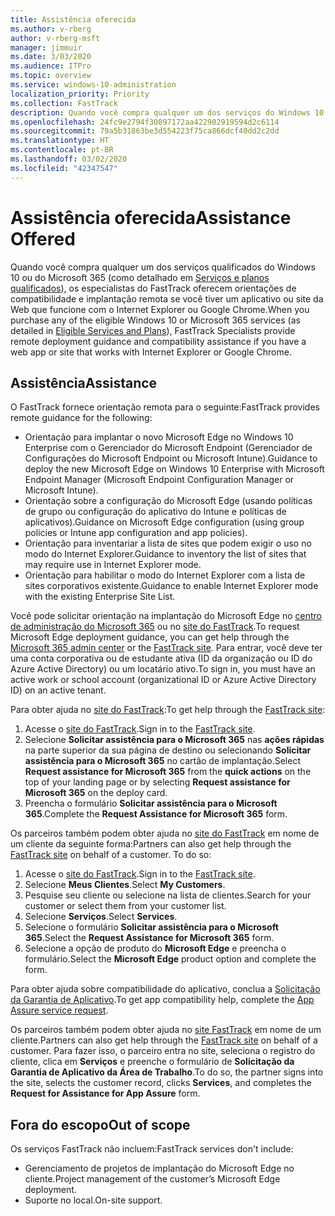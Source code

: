 ```yaml
---
title: Assistência oferecida
ms.author: v-rberg
author: v-rberg-msft
manager: jimmuir
ms.date: 3/03/2020
ms.audience: ITPro
ms.topic: overview
ms.service: windows-10-administration
localization_priority: Priority
ms.collection: FastTrack
description: Quando você compra qualquer um dos serviços do Windows 10 ou do Microsoft 365 (como detalhado em Serviços e planos qualificados), os especialistas do FastTrack oferecem orientações de compatibilidade e implantação remota se você tiver um aplicativo ou site da Web que funcione com o Internet Explorer ou Google Chrome.
ms.openlocfilehash: 24fc9e2794f30897172aa422902919594d2c6114
ms.sourcegitcommit: 79a5b31863be3d554223f75ca866dcf40dd2c2dd
ms.translationtype: HT
ms.contentlocale: pt-BR
ms.lasthandoff: 03/02/2020
ms.locfileid: "42347547"
---
```

# <a name="assistance-offered"></a><span data-ttu-id="00b61-103">Assistência oferecida</span><span class="sxs-lookup"><span data-stu-id="00b61-103">Assistance Offered</span></span>

<span data-ttu-id="00b61-104">Quando você compra qualquer um dos serviços qualificados do Windows 10 ou do Microsoft 365 (como detalhado em [Serviços e planos qualificados](M365-eligible-services-and-plans.md)), os especialistas do FastTrack oferecem orientações de compatibilidade e implantação remota se você tiver um aplicativo ou site da Web que funcione com o Internet Explorer ou Google Chrome.</span><span class="sxs-lookup"><span data-stu-id="00b61-104">When you purchase any of the eligible Windows 10 or Microsoft 365 services (as detailed in [Eligible Services and Plans](M365-eligible-services-and-plans.md)), FastTrack Specialists provide remote deployment guidance and compatibility assistance if you have a web app or site that works with Internet Explorer or Google Chrome.</span></span> 

## <a name="assistance"></a><span data-ttu-id="00b61-105">Assistência</span><span class="sxs-lookup"><span data-stu-id="00b61-105">Assistance</span></span>

<span data-ttu-id="00b61-106">O FastTrack fornece orientação remota para o seguinte:</span><span class="sxs-lookup"><span data-stu-id="00b61-106">FastTrack provides remote guidance for the following:</span></span>
- <span data-ttu-id="00b61-107">Orientação para implantar o novo Microsoft Edge no Windows 10 Enterprise com o Gerenciador do Microsoft Endpoint (Gerenciador de Configurações do Microsoft Endpoint ou Microsoft Intune).</span><span class="sxs-lookup"><span data-stu-id="00b61-107">Guidance to deploy the new Microsoft Edge on Windows 10 Enterprise with Microsoft Endpoint Manager (Microsoft Endpoint Configuration Manager or Microsoft Intune).</span></span>
- <span data-ttu-id="00b61-108">Orientação sobre a configuração do Microsoft Edge (usando políticas de grupo ou configuração do aplicativo do Intune e políticas de aplicativos).</span><span class="sxs-lookup"><span data-stu-id="00b61-108">Guidance on Microsoft Edge configuration (using group policies or Intune app configuration and app policies).</span></span>
- <span data-ttu-id="00b61-109">Orientação para inventariar a lista de sites que podem exigir o uso no modo do Internet Explorer.</span><span class="sxs-lookup"><span data-stu-id="00b61-109">Guidance to inventory the list of sites that may require use in Internet Explorer mode.</span></span>
- <span data-ttu-id="00b61-110">Orientação para habilitar o modo do Internet Explorer com a lista de sites corporativos existente.</span><span class="sxs-lookup"><span data-stu-id="00b61-110">Guidance to enable Internet Explorer mode with the existing Enterprise Site List.</span></span>

<span data-ttu-id="00b61-111">Você pode solicitar orientação na implantação do Microsoft Edge no [centro de administração do Microsoft 365](https://go.microsoft.com/fwlink/?linkid=2032704) ou no [site do FastTrack](https://go.microsoft.com/fwlink/?linkid=780698).</span><span class="sxs-lookup"><span data-stu-id="00b61-111">To request Microsoft Edge deployment guidance, you can get help through the [Microsoft 365 admin center](https://go.microsoft.com/fwlink/?linkid=2032704) or the [FastTrack site](https://go.microsoft.com/fwlink/?linkid=780698).</span></span> <span data-ttu-id="00b61-112">Para entrar, você deve ter uma conta corporativa ou de estudante ativa (ID da organização ou ID do Azure Active Directory) ou um locatário ativo.</span><span class="sxs-lookup"><span data-stu-id="00b61-112">To sign in, you must have an active work or school account (organizational ID or Azure Active Directory ID) on an active tenant.</span></span> 

<span data-ttu-id="00b61-113">Para obter ajuda no [site do FastTrack](https://go.microsoft.com/fwlink/?linkid=780698):</span><span class="sxs-lookup"><span data-stu-id="00b61-113">To get help through the [FastTrack site](https://go.microsoft.com/fwlink/?linkid=780698):</span></span> 
1.  <span data-ttu-id="00b61-114">Acesse o [site do FastTrack](https://go.microsoft.com/fwlink/?linkid=780698).</span><span class="sxs-lookup"><span data-stu-id="00b61-114">Sign in to the [FastTrack site](https://go.microsoft.com/fwlink/?linkid=780698).</span></span> 
2.  <span data-ttu-id="00b61-115">Selecione **Solicitar assistência para o Microsoft 365** nas **ações rápidas** na parte superior da sua página de destino ou selecionando **Solicitar assistência para o Microsoft 365** no cartão de implantação.</span><span class="sxs-lookup"><span data-stu-id="00b61-115">Select **Request assistance for Microsoft 365** from the **quick actions** on the top of your landing page or by selecting **Request assistance for Microsoft 365** on the deploy card.</span></span>
3.  <span data-ttu-id="00b61-116">Preencha o formulário **Solicitar assistência para o Microsoft 365**.</span><span class="sxs-lookup"><span data-stu-id="00b61-116">Complete the **Request Assistance for Microsoft 365** form.</span></span>
  
<span data-ttu-id="00b61-p102">Os parceiros também podem obter ajuda no [site do FastTrack](https://go.microsoft.com/fwlink/?linkid=780698) em nome de um cliente da seguinte forma:</span><span class="sxs-lookup"><span data-stu-id="00b61-p102">Partners can also get help through the [FastTrack site](https://go.microsoft.com/fwlink/?linkid=780698) on behalf of a customer. To do so:</span></span>
1.  <span data-ttu-id="00b61-119">Acesse o [site do FastTrack](https://go.microsoft.com/fwlink/?linkid=780698).</span><span class="sxs-lookup"><span data-stu-id="00b61-119">Sign in to the [FastTrack site](https://go.microsoft.com/fwlink/?linkid=780698).</span></span> 
2.  <span data-ttu-id="00b61-120">Selecione **Meus Clientes**.</span><span class="sxs-lookup"><span data-stu-id="00b61-120">Select **My Customers**.</span></span>
3.  <span data-ttu-id="00b61-121">Pesquise seu cliente ou selecione na lista de clientes.</span><span class="sxs-lookup"><span data-stu-id="00b61-121">Search for your customer or select them from your customer list.</span></span>
4.  <span data-ttu-id="00b61-122">Selecione **Serviços**.</span><span class="sxs-lookup"><span data-stu-id="00b61-122">Select **Services**.</span></span>
5.  <span data-ttu-id="00b61-123">Selecione o formulário **Solicitar assistência para o Microsoft 365**.</span><span class="sxs-lookup"><span data-stu-id="00b61-123">Select the **Request Assistance for Microsoft 365** form.</span></span>
6.  <span data-ttu-id="00b61-124">Selecione a opção de produto do **Microsoft Edge** e preencha o formulário.</span><span class="sxs-lookup"><span data-stu-id="00b61-124">Select the **Microsoft Edge** product option and complete the form.</span></span>
 
<span data-ttu-id="00b61-125">Para obter ajuda sobre compatibilidade do aplicativo, conclua a [Solicitação da Garantia de Aplicativo](https://go.microsoft.com/fwlink/?linkid=2022721).</span><span class="sxs-lookup"><span data-stu-id="00b61-125">To get app compatibility help, complete the [App Assure service request](https://go.microsoft.com/fwlink/?linkid=2022721).</span></span>

<span data-ttu-id="00b61-126">Os parceiros também podem obter ajuda no [site FastTrack](https://go.microsoft.com/fwlink/?linkid=780698) em nome de um cliente.</span><span class="sxs-lookup"><span data-stu-id="00b61-126">Partners can also get help through the [FastTrack site](https://go.microsoft.com/fwlink/?linkid=780698) on behalf of a customer.</span></span> <span data-ttu-id="00b61-127">Para fazer isso, o parceiro entra no site, seleciona o registro do cliente, clica em **Serviços** e preenche o formulário de **Solicitação da Garantia de Aplicativo da Área de Trabalho**.</span><span class="sxs-lookup"><span data-stu-id="00b61-127">To do so, the partner signs into the site, selects the customer record, clicks **Services**, and completes the **Request for Assistance for App Assure** form.</span></span>

## <a name="out-of-scope"></a><span data-ttu-id="00b61-128">Fora do escopo</span><span class="sxs-lookup"><span data-stu-id="00b61-128">Out of scope</span></span>

<span data-ttu-id="00b61-129">Os serviços FastTrack não incluem:</span><span class="sxs-lookup"><span data-stu-id="00b61-129">FastTrack services don't include:</span></span>
- <span data-ttu-id="00b61-130">Gerenciamento de projetos de implantação do Microsoft Edge no cliente.</span><span class="sxs-lookup"><span data-stu-id="00b61-130">Project management of the customer’s Microsoft Edge deployment.</span></span>
- <span data-ttu-id="00b61-131">Suporte no local.</span><span class="sxs-lookup"><span data-stu-id="00b61-131">On-site support.</span></span>